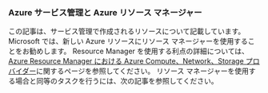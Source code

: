 ### <a name="azure-service-management-and-azure-resource-manager"></a>Azure サービス管理と Azure リソース マネージャー
この記事は、サービス管理で作成されるリソースについて記載しています。 Microsoft では、新しい Azure リソースにリソース マネージャーを使用することをお勧めします。 Resource Manager を使用する利点の詳細については、[Azure Resource Manager における Azure Compute、Network、Storage プロバイダー](../articles/virtual-machines/virtual-machines-windows-compare-deployment-models.md)に関するページを参照してください。 リソース マネージャーを使用する場合と同等のタスクを行うには、次の記事を参照してください。



<!--HONumber=Jan17_HO3-->


